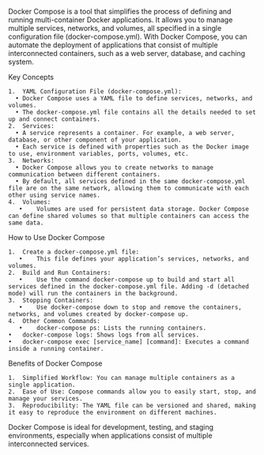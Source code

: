 Docker Compose is a tool that simplifies the process of defining and running multi-container Docker applications. It allows you to manage multiple services, networks, and volumes, all specified in a single configuration file (docker-compose.yml). With Docker Compose, you can automate the deployment of applications that consist of multiple interconnected containers, such as a web server, database, and caching system.

Key Concepts

	1.	YAML Configuration File (docker-compose.yml):
      •	Docker Compose uses a YAML file to define services, networks, and volumes.
      •	The docker-compose.yml file contains all the details needed to set up and connect containers.
	2.	Services:
      •	A service represents a container. For example, a web server, database, or other component of your application.
      •	Each service is defined with properties such as the Docker image to use, environment variables, ports, volumes, etc.
	3.	Networks:
      •	Docker Compose allows you to create networks to manage communication between different containers.
      •	By default, all services defined in the same docker-compose.yml file are on the same network, allowing them to communicate with each other using service names.
	4.	Volumes:
	   •	Volumes are used for persistent data storage. Docker Compose can define shared volumes so that multiple containers can access the same data.


How to Use Docker Compose

	1.	Create a docker-compose.yml file:
	   •	This file defines your application’s services, networks, and volumes.
	2.	Build and Run Containers:
	   •	Use the command docker-compose up to build and start all services defined in the docker-compose.yml file. Adding -d (detached mode) will run the containers in the background.
	3.	Stopping Containers:
	   •	Use docker-compose down to stop and remove the containers, networks, and volumes created by docker-compose up.
	4.	Other Common Commands:
	   •	docker-compose ps: Lists the running containers.
	•	docker-compose logs: Shows logs from all services.
	•	docker-compose exec [service_name] [command]: Executes a command inside a running container.

Benefits of Docker Compose

	1.	Simplified Workflow: You can manage multiple containers as a single application.
	2.	Ease of Use: Compose commands allow you to easily start, stop, and manage your services.
	3.	Reproducibility: The YAML file can be versioned and shared, making it easy to reproduce the environment on different machines.

Docker Compose is ideal for development, testing, and staging environments, especially when applications consist of multiple interconnected services.
